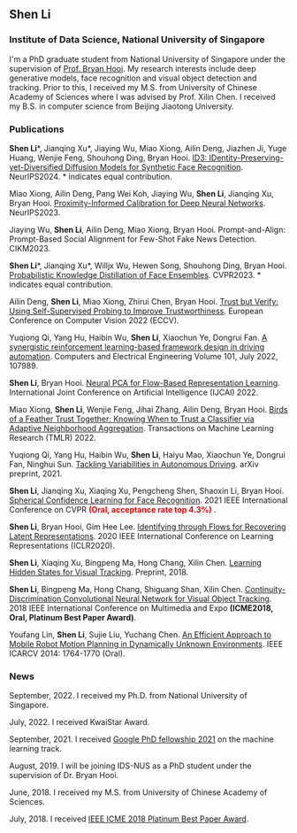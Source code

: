 ## Shen Li
### Institute of Data Science, National University of Singapore

I'm a PhD graduate student from National University of Singapore under the supervision of [Prof. Bryan Hooi](bhooi.github.io). My research interests include deep generative models, face recognition and visual object detection and tracking. Prior to this, I received my M.S. from University of Chinese Academy of Sciences where I was advised by Prof. Xilin Chen. I received my B.S. in computer science from Beijing Jiaotong University.

### Publications

**Shen Li***, Jianqing Xu*, Jiaying Wu, Miao Xiong, Ailin Deng, Jiazhen Ji, Yuge Huang, Wenjie Feng, Shouhong Ding, Bryan Hooi. [ID3: IDentity-Preserving-yet-Diversified Diffusion Models for Synthetic Face Recognition](https://arxiv.org/pdf/2409.17576). NeurIPS2024. * indicates equal contribution.

Miao Xiong, Ailin Deng, Pang Wei Koh, Jiaying Wu, **Shen Li**, Jianqing Xu, Bryan Hooi. [Proximity-Informed Calibration for Deep Neural Networks](https://arxiv.org/abs/2306.04590v1). NeurIPS2023.

Jiaying Wu, **Shen Li**, Ailin Deng, Miao Xiong, Bryan Hooi. Prompt-and-Align: Prompt-Based Social Alignment for Few-Shot Fake News Detection. CIKM2023.

**Shen Li***, Jianqing Xu*, Willjx Wu, Hewen Song, Shouhong Ding, Bryan Hooi. [Probabilistic Knowledge Distillation of Face Ensembles](https://openaccess.thecvf.com//content/CVPR2023/papers/Xu_Probabilistic_Knowledge_Distillation_of_Face_Ensembles_CVPR_2023_paper.pdf). CVPR2023. * indicates equal contribution.

Ailin Deng, **Shen Li**, Miao Xiong, Zhirui Chen, Bryan Hooi. [Trust but Verify: Using Self-Supervised Probing to Improve Trustworthiness](https://bhooi.github.io/papers/ssprobing_eccv2022.pdf). European Conference on Computer Vision 2022 (ECCV).

Yuqiong Qi, Yang Hu, Haibin Wu, **Shen Li**, Xiaochun Ye, Dongrui Fan. [A synergistic reinforcement learning-based framework design in driving automation](https://www.sciencedirect.com/science/article/abs/pii/S0045790622002580?via%3Dihub). Computers and Electrical Engineering Volume 101, July 2022, 107989.

**Shen Li**, Bryan Hooi. [Neural PCA for Flow-Based Representation Learning](https://arxiv.org/abs/2208.10753). International Joint Conference on Artificial Intelligence (IJCAI) 2022.

Miao Xiong, **Shen Li**, Wenjie Feng, Jihai Zhang, Ailin Deng, Bryan Hooi. [Birds of a Feather Trust Together: Knowing When to Trust a Classifier via Adaptive Neighborhood Aggregation](https://openreview.net/pdf?id=p5V8P2J61u). Transactions on Machine Learning Research (TMLR) 2022.

Yuqiong Qi, Yang Hu, Haibin Wu, **Shen Li**, Haiyu Mao, Xiaochun Ye, Dongrui Fan, Ninghui Sun. [Tackling Variabilities in Autonomous Driving](https://arxiv.org/abs/2104.10415). arXiv preprint, 2021.

**Shen Li**, Jianqing Xu, Xiaqing Xu, Pengcheng Shen, Shaoxin Li, Bryan Hooi. [Spherical Confidence Learning for Face Recognition](https://openaccess.thecvf.com/content/CVPR2021/papers/Li_Spherical_Confidence_Learning_for_Face_Recognition_CVPR_2021_paper.pdf). 2021 IEEE International Conference on CVPR <span style="color:red"> **(Oral, acceptance rate top 4.3%)** </span>.

**Shen Li**, Bryan Hooi, Gim Hee Lee. [Identifying through Flows for Recovering Latent Representations](https://arxiv.org/abs/1909.12555). 2020 IEEE International Conference on Learning Representations (ICLR2020).

**Shen Li**, Xiaqing Xu, Bingpeng Ma, Hong Chang, Xilin Chen. [Learning Hidden States for Visual Tracking](). Preprint, 2018.

**Shen Li**, Bingpeng Ma, Hong Chang, Shiguang Shan, Xilin Chen. [Continuity-Discrimination Convolutional Neural Network for Visual Object Tracking](https://arxiv.org/abs/2104.08739). 2018 IEEE International Conference on Multimedia and Expo **(ICME2018, Oral, Platinum Best Paper Award)**.

Youfang Lin, **Shen Li**, Sujie Liu, Yuchang Chen. [An Efficient Approach to Mobile Robot Motion Planning in Dynamically Unknown Environments](https://ieeexplore.ieee.org/document/7064583/). IEEE ICARCV 2014: 1764-1770 (Oral).


### News

September, 2022. I received my Ph.D. from National University of Singapore.

July, 2022. I received KwaiStar Award.

September, 2021. I received [Google PhD fellowship 2021](https://research.google/outreach/phd-fellowship/recipients/?category=2021) on the machine learning track.

August, 2019. I will be joining IDS-NUS as a PhD student under the supervision of Dr. Bryan Hooi.

June, 2018. I received my M.S. from University of Chinese Academy of Sciences.

July, 2018. I received [IEEE ICME 2018 Platinum Best Paper Award](http://www.icme2018.org/conf_awards).

<!--
**MathsShen/MathsShen** is a ✨ _special_ ✨ repository because its `README.md` (this file) appears on your GitHub profile.

Here are some ideas to get you started:

